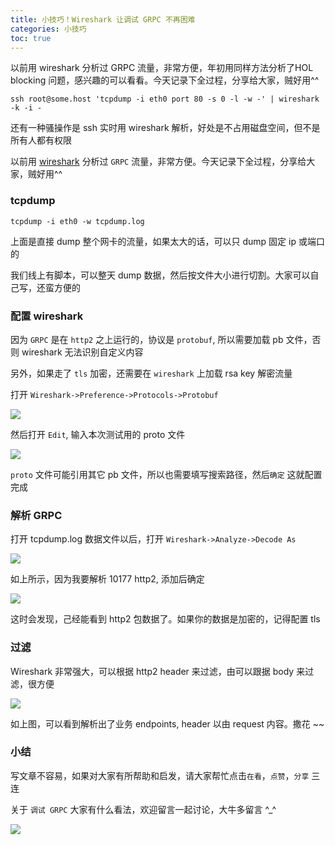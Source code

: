```yaml
---
title: 小技巧！Wireshark 让调试 GRPC 不再困难
categories: 小技巧
toc: true
---
```


以前用 wireshark 分析过 GRPC 流量，非常方便，年初用同样方法分析了HOL blocking 问题，感兴趣的可以看看。今天记录下全过程，分享给大家，贼好用^^

```shell
ssh root@some.host 'tcpdump -i eth0 port 80 -s 0 -l -w -' | wireshark -k -i -
```

还有一种骚操作是 ssh 实时用 wireshark 解析，好处是不占用磁盘空间，但不是所有人都有权限

以前用 [wireshark](https://www.wireshark.org/, "wireshark") 分析过 `GRPC` 流量，非常方便。今天记录下全过程，分享给大家，贼好用^^

### tcpdump
```shell
tcpdump -i eth0 -w tcpdump.log
```
上面是直接 dump 整个网卡的流量，如果太大的话，可以只 dump 固定 ip 或端口的

我们线上有脚本，可以整天 dump 数据，然后按文件大小进行切割。大家可以自己写，还蛮方便的

### 配置 wireshark
因为 `GRPC` 是在 `http2` 之上运行的，协议是 `protobuf`, 所以需要加载 pb 文件，否则 wireshark 无法识别自定义内容

另外，如果走了 `tls` 加密，还需要在 `wireshark` 上加载 rsa key 解密流量

打开 `Wireshark->Preference->Protocols->Protobuf`

![](https://gitee.com/dongzerun/images/raw/master/img/protobuf.jpg)

然后打开 `Edit`, 输入本次测试用的 proto 文件

![](https://gitee.com/dongzerun/images/raw/master/img/protobuf-source-path.jpg)

`proto` 文件可能引用其它 pb 文件，所以也需要填写搜索路径，然后`确定` 这就配置完成

### 解析 GRPC
打开 tcpdump.log 数据文件以后，打开 `Wireshark->Analyze->Decode As`

![](https://gitee.com/dongzerun/images/raw/master/img/decode-as.jpg)

如上所示，因为我要解析 10177 http2, 添加后确定

![](https://gitee.com/dongzerun/images/raw/master/img/tcp-http2.jpg)

这时会发现，己经能看到 http2 包数据了。如果你的数据是加密的，记得配置 tls
### 过滤
Wireshark 非常强大，可以根据 http2 header 来过滤，由可以跟据 body 来过滤，很方便

![](https://gitee.com/dongzerun/images/raw/master/img/header-filter.jpg)

如上图，可以看到解析出了业务 endpoints, header 以由 request 内容。撒花 ~~
### 小结
写文章不容易，如果对大家有所帮助和启发，请大家帮忙点击`在看`，`点赞`，`分享` 三连

关于 `调试 GRPC` 大家有什么看法，欢迎留言一起讨论，大牛多留言 ^_^

![](https://gitee.com/dongzerun/images/raw/master/img/dongzerun-weixin-code.png)